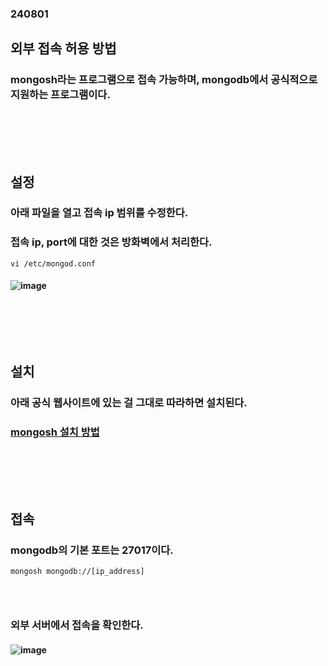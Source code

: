 ### 240801
## 외부 접속 허용 방법
### mongosh라는 프로그램으로 접속 가능하며, mongodb에서 공식적으로 지원하는 프로그램이다.
### <br/><br/><br/>

## 설정
### 아래 파일을 열고 접속 ip 범위를 수정한다.
### 접속 ip, port에 대한 것은 방화벽에서 처리한다.
```
vi /etc/mongod.conf
```
#### ![image](https://github.com/user-attachments/assets/ab1e680c-5cf3-4493-a7d3-d3f36d7e1e29)
### <br/><br/><br/>

## 설치
### 아래 공식 웹사이트에 있는 걸 그대로 따라하면 설치된다.
### [mongosh 설치 방법](https://www.mongodb.com/ko-kr/docs/mongodb-shell/install/)
### <br/><br/><br/>

## 접속
### mongodb의 기본 포트는 27017이다.
```
mongosh mongodb://[ip_address]
```
### <br/>

### 외부 서버에서 접속을 확인한다.
#### ![image](https://github.com/user-attachments/assets/f8a8db72-e072-41de-8e1a-fb3e50cae4af)

